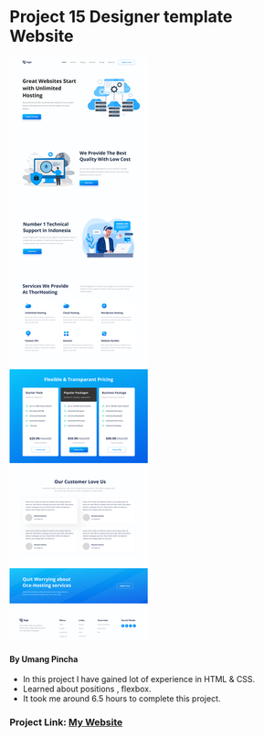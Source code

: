 # Project 15 Designer template Website

![My Imge](./11.png)


#### By Umang Pincha

- In this project I have gained lot of experience in HTML & CSS.
- Learned about positions , flexbox.
- It took me around 6.5 hours to complete this project.

### Project Link: [My Website]()